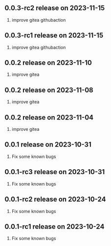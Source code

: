 ## 0.0.3-rc2 release on 2023-11-15
1. improve gitea githubaction
## 0.0.3-rc1 release on 2023-11-15
1. improve gitea githubaction
## 0.0.2 release on 2023-11-10
1. improve gitea
## 0.0.2 release on 2023-11-08
1. improve gitea
## 0.0.2 release on 2023-11-04
1. improve gitea
## 0.0.1 release on 2023-10-31
1. Fix some known bugs
## 0.0.1-rc3 release on 2023-10-31
1. Fix some known bugs
## 0.0.1-rc2 release on 2023-10-24
1. Fix some known bugs
## 0.0.1-rc1 release on 2023-10-24
1. Fix some known bugs